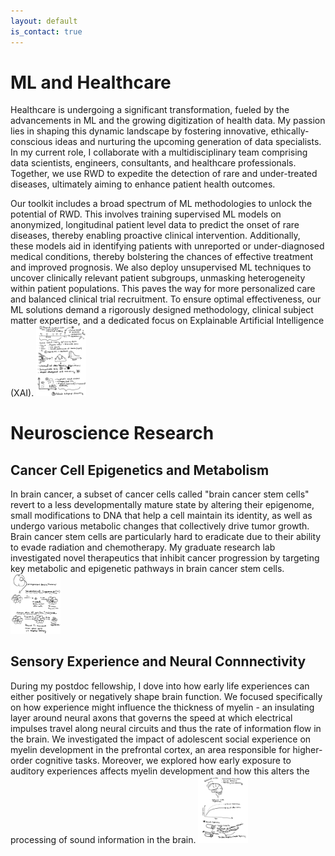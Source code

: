 ```yaml
---
layout: default
is_contact: true
---
```


# ML and Healthcare
Healthcare is undergoing a significant transformation, fueled by the advancements in ML and the growing digitization of health data. My passion lies in shaping this dynamic landscape by fostering innovative, ethically-conscious ideas and nurturing the upcoming generation of data specialists. In my current role, I collaborate with a multidisciplinary team comprising data scientists, engineers, consultants, and healthcare professionals. Together, we use RWD to expedite the detection of rare and under-treated diseases, ultimately aiming to enhance patient health outcomes.

Our toolkit includes a broad spectrum of ML methodologies to unlock the potential of RWD. This involves training supervised ML models on anonymized, longitudinal patient level data to predict the onset of rare diseases, thereby enabling proactive clinical intervention. Additionally, these models aid in identifying patients with unreported or under-diagnosed medical conditions, thereby bolstering the chances of effective treatment and improved prognosis. We also deploy unsupervised ML techniques to uncover clinically relevant patient subgroups, unmasking heterogeneity within patient populations. This paves the way for more personalized care and balanced clinical trial recruitment. To ensure optimal effectiveness, our ML solutions demand a rigorously designed methodology, clinical subject matter expertise, and a dedicated focus on Explainable Artificial Intelligence (XAI).
<img class="ml-picture" src="ml.jpg" width="80"/>

# Neuroscience Research
## Cancer Cell Epigenetics and Metabolism 
In brain cancer, a subset of cancer cells called "brain cancer stem cells" revert to a less developmentally mature state by altering their epigenome, small modifications to DNA that help a cell maintain its identity, as well as undergo various metabolic changes that collectively drive tumor growth. Brain cancer stem cells are particularly hard to eradicate due to their ability to evade radiation and chemotherapy. My graduate research lab investigated novel therapeutics that inhibit cancer progression by targeting key metabolic and epigenetic pathways in brain cancer stem cells.
<img class="bcsc-picture" src="csc.jpg" width="80"/>

## Sensory Experience and Neural Connnectivity 
During my postdoc fellowship, I dove into how early life experiences can either positively or negatively shape brain function. We focused specifically on how experience might influence the thickness of myelin - an insulating layer around neural axons that governs the speed at which electrical impulses travel along neural circuits and thus the rate of information flow in the brain. We investigated the impact of adolescent social experience on myelin development in the prefrontal cortex, an area responsible for higher-order cognitive tasks. Moreover, we explored how early exposure to auditory experiences affects myelin development and how this alters the processing of sound information in the brain.
<img class="myelin-picture" src="myelin.jpg" width="80"/>





